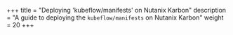 +++
title = "Deploying 'kubeflow/manifests' on Nutanix Karbon"
description = "A guide to deploying the `kubeflow/manifests` on Nutanix Karbon"
weight = 20
+++
